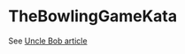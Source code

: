 # TheBowlingGameKata

See [Uncle Bob article](http://butunclebob.com/ArticleS.UncleBob.TheBowlingGameKata)
